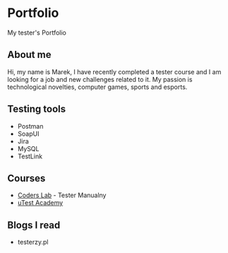 # Portfolio
My tester's Portfolio
<h2>About me</h2>
Hi, my name is Marek, I have recently completed a tester course and I am looking for a job and new challenges related to it. My passion is technological novelties, computer games, sports and esports.
<h2>Testing tools</h2>
<ul>
  <li>Postman</li>
  <li>SoapUI</li>
  <li>Jira</li>
  <li>MySQL</li>
  <li>TestLink</li>
</ul>
  
  <h2>Courses</h2>
  <ul>
    <li><a href="https://coderslab.pl/pl" target="_blank">Coders Lab</a> - Tester Manualny</li>
    <li><a href="https://www.utest.com/" target="_blank">uTest Academy</a></li>
  </ul>

<h2>Blogs I read</h2>
<ul>
  <li><a href+"https://testerzy.pl/" target="_blank">testerzy.pl</a></li>

